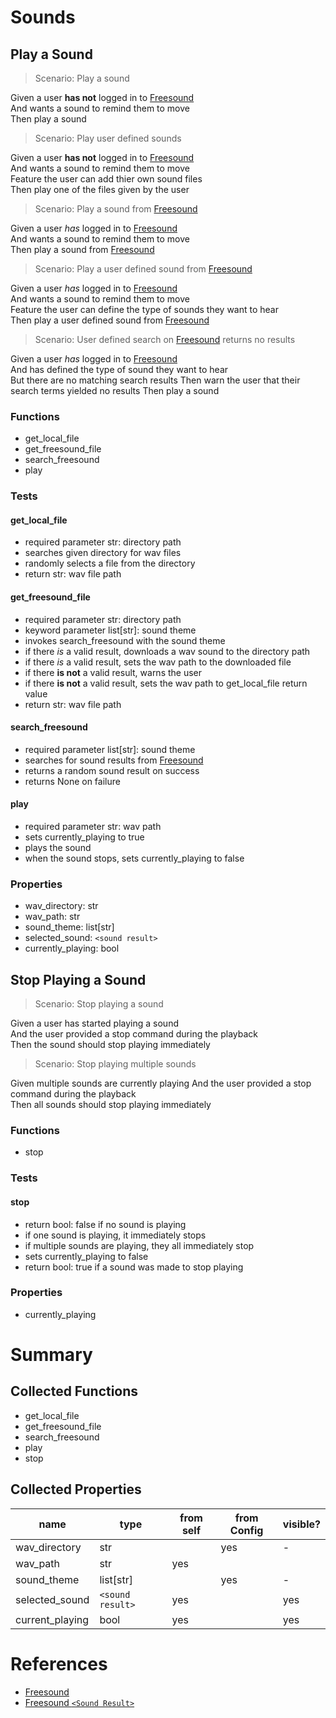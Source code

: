 # Sounds

## Play a Sound

> Scenario: Play a sound

Given a user **has not** logged in to [Freesound](https://freesound.org)  
And wants a sound to remind them to move  
Then play a sound

> Scenario: Play user defined sounds

Given a user **has not** logged in to [Freesound](https://freesound.org)  
And wants a sound to remind them to move  
Feature the user can add thier own sound files  
Then play one of the files given by the user

> Scenario: Play a sound from [Freesound](https://freesound.org)

Given a user _has_ logged in to [Freesound](https://freesound.org)  
And wants a sound to remind them to move  
Then play a sound from [Freesound](https://freesound.org)

> Scenario: Play a user defined sound from [Freesound](https://freesound.org)

Given a user _has_ logged in to [Freesound](https://freesound.org)  
And wants a sound to remind them to move  
Feature the user can define the type of sounds they want to hear  
Then play a user defined sound from [Freesound](https://freesound.org)

> Scenario: User defined search on [Freesound](https://freesound.org) returns no results

Given a user _has_ logged in to [Freesound](https://freesound.org)  
And has defined the type of sound they want to hear  
But there are no matching search results
Then warn the user that their search terms yielded no results
Then play a sound

### Functions

-   get_local_file
-   get_freesound_file
-   search_freesound
-   play

### Tests

#### get_local_file

-   required parameter str: directory path
-   searches given directory for wav files
-   randomly selects a file from the directory
-   return str: wav file path

#### get_freesound_file

-   required parameter str: directory path
-   keyword parameter list[str]: sound theme
-   invokes search_freesound with the sound theme
-   if there _is_ a valid result, downloads a wav sound to the directory path
-   if there _is_ a valid result, sets the wav path to the downloaded file
-   if there **is not** a valid result, warns the user
-   if there **is not** a valid result, sets the wav path to get_local_file return value
-   return str: wav file path

#### search_freesound

-   required parameter list[str]: sound theme
-   searches for sound results from [Freesound](https://freesound.org)
-   returns a random sound result on success
-   returns None on failure

#### play

-   required parameter str: wav path
-   sets currently_playing to true
-   plays the sound
-   when the sound stops, sets currently_playing to false

### Properties

-   wav_directory: str
-   wav_path: str
-   sound_theme: list[str]
-   selected_sound: `<sound result>`
-   currently_playing: bool

## Stop Playing a Sound

> Scenario: Stop playing a sound

Given a user has started playing a sound  
And the user provided a stop command during the playback  
Then the sound should stop playing immediately

> Scenario: Stop playing multiple sounds

Given multiple sounds are currently playing
And the user provided a stop command during the playback  
Then all sounds should stop playing immediately

### Functions

-   stop

### Tests

#### stop

-   return bool: false if no sound is playing
-   if one sound is playing, it immediately stops
-   if multiple sounds are playing, they all immediately stop
-   sets currently_playing to false
-   return bool: true if a sound was made to stop playing

### Properties

-   currently_playing

# Summary

## Collected Functions

-   get_local_file
-   get_freesound_file
-   search_freesound
-   play
-   stop

## Collected Properties

| name            | type             | from self | from Config | visible? |
| --------------- | ---------------- | --------- | ----------- | -------- |
| wav_directory   | str              |           | yes         | -        |
| wav_path        | str              | yes       |             |          |
| sound_theme     | list[str]        |           | yes         | -        |
| selected_sound  | `<sound result>` | yes       |             | yes      |
| current_playing | bool             | yes       |             | yes      |

# References

-   [Freesound](https://freesound.org)
-   [Freesound `<Sound Result>`](https://freesound.org/docs/api/resources_apiv2.html#response-sound-list)
